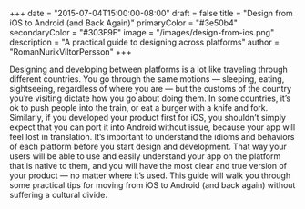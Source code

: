 +++
date = "2015-07-04T15:00:00-08:00"
draft = false
title = "Design from iOS to Android (and Back Again)"
primaryColor = "#3e50b4"
secondaryColor = "#303F9F"
image = "/images/design-from-ios.png"
description = "A practical guide to designing across platforms"
author = "RomanNurikViltorPersson"
+++

Designing and developing between platforms is a lot like traveling through different countries. You go through the same motions — sleeping, eating, sightseeing, regardless of where you are — but the customs of the country you’re visiting dictate how you go about doing them. In some countries, it’s ok to push people into the train, or eat a burger with a knife and fork. Similarly, if you developed your product first for iOS, you shouldn’t simply expect that you can port it into Android without issue, because your app will feel lost in translation. It’s important to understand the idioms and behaviors of each platform before you start design and development. That way your users will be able to use and easily understand your app on the platform that is native to them, and you will have the most clear and true version of your product — no matter where it’s used. This guide will walk you through some practical tips for moving from iOS to Android (and back again) without suffering a cultural divide.
